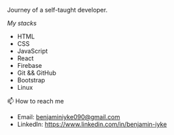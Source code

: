 Journey of a self-taught developer.

 _My stacks_
- HTML
- CSS
- JavaScript
- React
- Firebase
- Git && GitHub
- Bootstrap
- Linux 

📫 How to reach me
- Email: benjaminiyke090@gmail.com
- LinkedIn: https://www.linkedin.com/in/benjamin-iyke


<!---
Laridot-1/Laridot-1 is a ✨ special ✨ repository because its `README.md` (this file) appears on your GitHub profile.
You can click the Preview link to take a look at your changes.
--->
